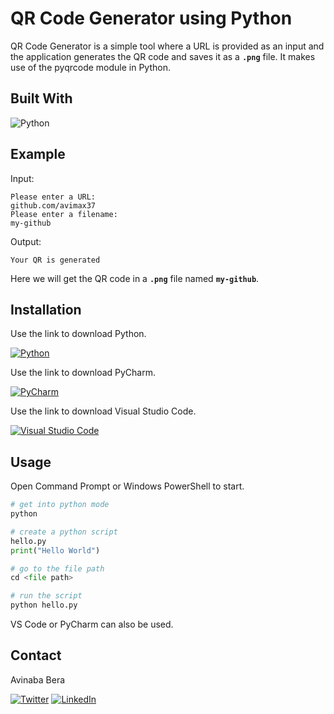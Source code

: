 <!-- TITLE -->
# QR Code Generator using Python

QR Code Generator is a simple tool where a URL is provided as an input and the application generates the QR code and saves it as a **`.png`** file. It makes use of the pyqrcode module in Python.

<!-- BUILT WITH -->

## Built With

![Python][python-shield]

<!-- EXAMPLE -->

## Example

Input:
```
Please enter a URL:
github.com/avimax37
Please enter a filename:
my-github
```

Output:
```
Your QR is generated
```

Here we will get the QR code in a **`.png`** file named **`my-github`**.

<!-- INSTALLATION -->

## Installation

Use the link to download Python.

[![Python][python-shield]][python-url]

Use the link to download PyCharm.

[![PyCharm][pycharm-shield]][pycharm-url]

Use the link to download Visual Studio Code.

[![Visual Studio Code][visual studio code-shield]][visual studio code-url]

<!-- USAGE -->

## Usage

Open Command Prompt or Windows PowerShell to start.

```python
# get into python mode
python

# create a python script
hello.py
print("Hello World")

# go to the file path
cd <file path>

# run the script
python hello.py
```

VS Code or PyCharm can also be used.

<!-- CONTACT -->

## Contact

Avinaba Bera

[![Twitter][twitter-shield]][twitter-url]
[![LinkedIn][linkedin-shield]][linkedin-url]

<!-- MARKDOWNS -->

[python-shield]: https://img.shields.io/badge/python-3670A0?style=for-the-badge&logo=python&logoColor=ffdd54
[python-url]: https://www.python.org/downloads

[pycharm-shield]: https://img.shields.io/badge/pycharm-143?style=for-the-badge&logo=pycharm&logoColor=black&color=black&labelColor=green
[pycharm-url]: https://www.jetbrains.com/pycharm/download/#section=windows

[visual studio code-shield]: https://img.shields.io/badge/Visual%20Studio%20Code-0078d7.svg?style=for-the-badge&logo=visual-studio-code&logoColor=white
[visual studio code-url]: https://code.visualstudio.com/download

[twitter-shield]: https://img.shields.io/badge/Twitter-%231DA1F2.svg?style=for-the-badge&logo=Twitter&logoColor=white
[twitter-url]: https://twitter.com/IainSchneider

[linkedin-shield]: https://img.shields.io/badge/linkedin-%230077B5.svg?style=for-the-badge&logo=linkedin&logoColor=white
[linkedin-url]: https://www.linkedin.com/in/avinaba-bera
